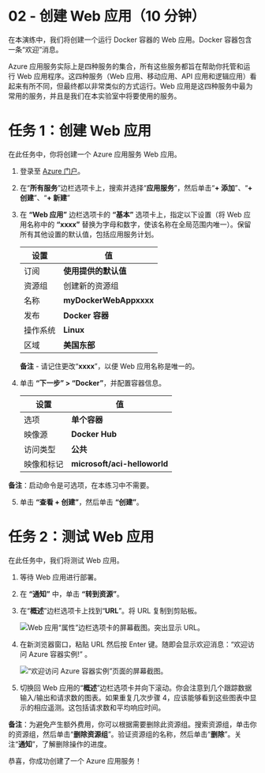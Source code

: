 ﻿---
wts:
    title: '02 - 创建 Web 应用（10 分钟）'
    module: '模块 02 - 核心 Azure 服务（工作负载）'
---
# 02 - 创建 Web 应用（10 分钟）

在本演练中，我们将创建一个运行 Docker 容器的 Web 应用。Docker 容器包含一条“欢迎”消息。 

Azure 应用服务实际上是四种服务的集合，所有这些服务都旨在帮助你托管和运行 Web 应用程序。这四种服务（Web 应用、移动应用、API 应用和逻辑应用）看起来有所不同，但最终都以非常类似的方式运行。Web 应用是这四种服务中最为常用的服务，并且是我们在本实验室中将要使用的服务。

# 任务 1：创建 Web 应用 

在此任务中，你将创建一个 Azure 应用服务 Web 应用。 

1. 登录至 [Azure 门户](http://portal.azure.com/)。 

2. 在“**所有服务**”边栏选项卡上，搜索并选择“**应用服务**”，然后单击“**+ 添加**”、“**+ 创建**”、“**+ 新建**”

3. 在 **“Web 应用”** 边栏选项卡的 **“基本”** 选项卡上，指定以下设置（将 Web 应用名称中的 **“xxxx”** 替换为字母和数字，使该名称在全局范围内唯一）。保留所有其他设置的默认值，包括应用服务计划。 

    | 设置 | 值 |
    | -- | -- |
    | 订阅 | **使用提供的默认值** |
    | 资源组 | 创建新的资源组|
    | 名称 | **myDockerWebAppxxxx** |
    | 发布 | **Docker 容器** |
    | 操作系统 | **Linux** |
    | 区域 | **美国东部** |
    
    **备注** - 请记住更改“**xxxx**”，以便 Web 应用名称是唯一的。

4. 单击 **“下一步” > “Docker”**，并配置容器信息。  

    | 设置 | 值 |
    | -- | -- |
    | 选项 | **单个容器** |
    | 映像源 | **Docker Hub** |
    | 访问类型 | **公共** |
    | 映像和标记 | **microsoft/aci-helloworld** |
    
 **备注**：启动命令是可选项，在本练习中不需要。

5. 单击 **“查看 + 创建”**，然后单击 **“创建”**。 

# 任务 2：测试 Web 应用

在此任务中，我们将测试 Web 应用。

1. 等待 Web 应用进行部署。

2. 在 **“通知”** 中，单击 **“转到资源”**。 

3. 在“**概述**”边栏选项卡上找到“**URL**”。将 URL 复制到剪贴板。

    ![Web 应用“属性”边栏选项卡的屏幕截图。突出显示 URL。](../images/0801.png)

4. 在新浏览器窗口，粘贴 URL 然后按 Enter 键。随即会显示欢迎消息：“欢迎访问 Azure 容器实例!” 。

    ![“欢迎访问 Azure 容器实例”页面的屏幕截图。](../images/0802.png)

5. 切换回 Web 应用的“**概述**”边栏选项卡并向下滚动。你会注意到几个跟踪数据输入/输出和请求数的图表。如果重复几次步骤 4，应该能够看到这些图表中显示的相应遥测。这包括请求数和平均响应时间。 

**备注**：为避免产生额外费用，你可以根据需要删除此资源组。搜索资源组，单击你的资源组，然后单击“**删除资源组**”。验证资源组的名称，然后单击“**删除**”。关注“**通知**”，了解删除操作的进度。

恭喜，你成功创建了一个 Azure 应用服务！
